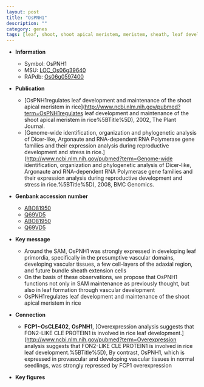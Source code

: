 ```yaml
---
layout: post
title: "OsPNH1"
description: ""
category: genes
tags: [leaf, shoot, shoot apical meristem, meristem, sheath, leaf development]
---
```


* **Information**  
    + Symbol: OsPNH1  
    + MSU: [LOC_Os06g39640](http://rice.plantbiology.msu.edu/cgi-bin/ORF_infopage.cgi?orf=LOC_Os06g39640)  
    + RAPdb: [Os06g0597400](http://rapdb.dna.affrc.go.jp/viewer/gbrowse_details/irgsp1?name=Os06g0597400)  

* **Publication**  
    + [OsPNH1regulates leaf development and maintenance of the shoot apical meristem in rice](http://www.ncbi.nlm.nih.gov/pubmed?term=OsPNH1regulates leaf development and maintenance of the shoot apical meristem in rice%5BTitle%5D), 2002, The Plant Journal.
    + [Genome-wide identification, organization and phylogenetic analysis of Dicer-like, Argonaute and RNA-dependent RNA Polymerase gene families and their expression analysis during reproductive development and stress in rice.](http://www.ncbi.nlm.nih.gov/pubmed?term=Genome-wide identification, organization and phylogenetic analysis of Dicer-like, Argonaute and RNA-dependent RNA Polymerase gene families and their expression analysis during reproductive development and stress in rice.%5BTitle%5D), 2008, BMC Genomics.

* **Genbank accession number**  
    + [ABO81950](http://www.ncbi.nlm.nih.gov/nuccore/ABO81950)
    + [Q69VD5](http://www.ncbi.nlm.nih.gov/nuccore/Q69VD5)
    + [ABO81950](http://www.ncbi.nlm.nih.gov/nuccore/ABO81950)
    + [Q69VD5](http://www.ncbi.nlm.nih.gov/nuccore/Q69VD5)

* **Key message**  
    + Around the SAM, OsPNH1 was strongly expressed in developing leaf primordia, specifically in the presumptive vascular domains, developing vascular tissues, a few cell-layers of the adaxial region, and future bundle sheath extension cells
    + On the basis of these observations, we propose that OsPNH1 functions not only in SAM maintenance as previously thought, but also in leaf formation through vascular development
    + OsPNH1regulates leaf development and maintenance of the shoot apical meristem in rice

* **Connection**  
    + __FCP1~OsCLE402__, __OsPNH1__, [Overexpression analysis suggests that FON2-LIKE CLE PROTEIN1 is involved in rice leaf development.](http://www.ncbi.nlm.nih.gov/pubmed?term=Overexpression analysis suggests that FON2-LIKE CLE PROTEIN1 is involved in rice leaf development.%5BTitle%5D),  By contrast, OsPNH1, which is expressed in provascular and developing vascular tissues in normal seedlings, was strongly repressed by FCP1 overexpression

* **Key figures**  


